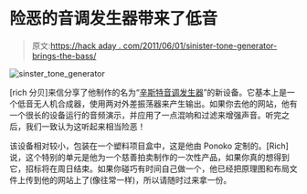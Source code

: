 # 险恶的音调发生器带来了低音

> 原文:[https://hack aday . com/2011/06/01/sinister-tone-generator-brings-the-bass/](https://hackaday.com/2011/06/01/sinister-tone-generator-brings-the-bass/)

![sinster_tone_generator](../Images/81b5d748ac5be6d9b901b9c65876f717.png "sinster_tone_generator")

[rich 分贝]来信分享了他制作的名为“[辛斯特音调发生器](http://richdecibels.com/blog/?p=166)”的新设备。它基本上是一个低音无人机合成器，使用两对外差振荡器来产生输出。如果你去他的网站，他有一个很长的设备运行的音频演示，并应用了一点混响和过滤来增强声音。听完之后，我们一致认为这听起来相当险恶！

该设备相对较小，包装在一个塑料项目盒中，这是他由 Ponoko 定制的。[Rich]说，这个特别的单元是他为一个慈善拍卖制作的一次性产品，如果你真的想得到它，招标将在周日结束。如果你碰巧有时间自己做一个，他已经把原理图和布局文件上传到他的网站上了(像往常一样)，所以请随时过来拿一份。
